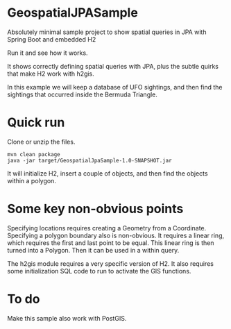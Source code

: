 # GeospatialJPASample
Absolutely minimal sample project to show spatial queries in JPA with Spring Boot and embedded H2

Run it and see how it works.

It shows correctly defining spatial queries with JPA, plus the subtle quirks that make H2 work with h2gis.

In this example we will keep a database of UFO sightings, and then find the sightings that occurred
inside the Bermuda Triangle.

# Quick run

Clone or unzip the files.

    mvn clean package
    java -jar target/GeospatialJpaSample-1.0-SNAPSHOT.jar

It will initialize H2, insert a couple of objects, and then find the objects within a polygon.

# Some key non-obvious points

Specifying locations requires creating a Geometry from a Coordinate. Specifying a polygon boundary also
is non-obvious. It requires a linear ring, which requires the first and last point to be equal. This
linear ring is then turned into a Polygon. Then it can be used in a within query.

The h2gis module requires a very specific version of H2. It also requires some initialization SQL code
to run to activate the GIS functions.

# To do
Make this sample also work with PostGIS.
